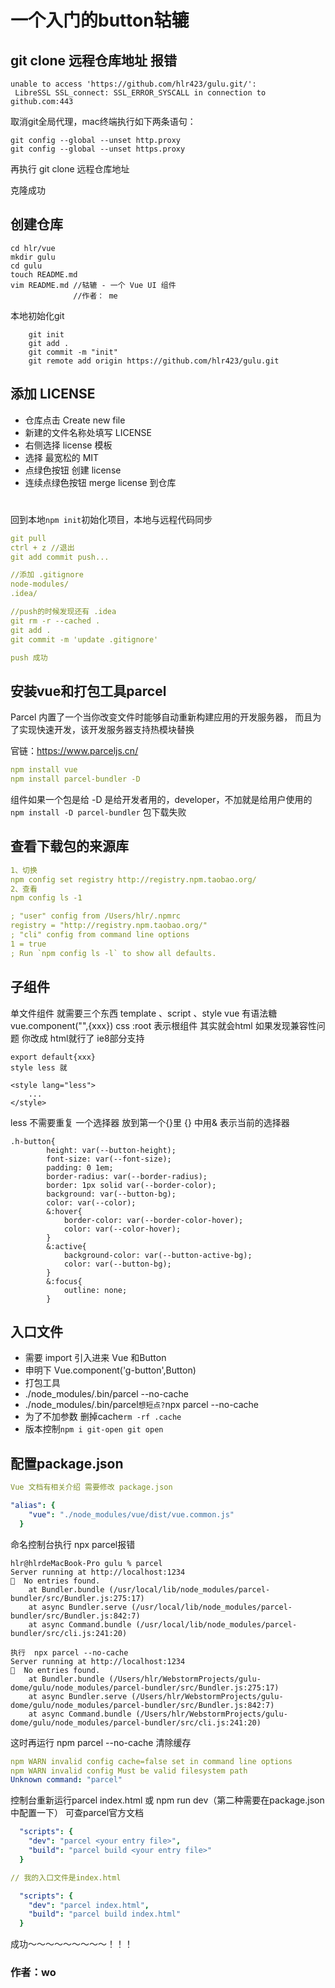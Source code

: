 # 一个入门的button轱辘 
## git clone 远程仓库地址 报错
```
unable to access 'https://github.com/hlr423/gulu.git/':
 LibreSSL SSL_connect: SSL_ERROR_SYSCALL in connection to github.com:443 
```
取消git全局代理，mac终端执行如下两条语句：
```
git config --global --unset http.proxy
git config --global --unset https.proxy
```

再执行 git clone 远程仓库地址  

克隆成功


## 创建仓库
```yarl
cd hlr/vue
mkdir gulu
cd gulu
touch README.md
vim README.md //轱辘 - 一个 Vue UI 组件
              //作者： me
```
本地初始化git
```
    git init
    git add .
    git commit -m "init"
    git remote add origin https://github.com/hlr423/gulu.git
```
## 添加 LICENSE
- 仓库点击 Create new file
- 新建的文件名称处填写 LICENSE
- 右侧选择 license 模板
- 选择 最宽松的 MIT
- 点绿色按钮 创建 license
- 连续点绿色按钮 merge license 到仓库
#
回到本地`npm init`初始化项目，本地与远程代码同步
```yaml
git pull
ctrl + z //退出
git add commit push...

//添加 .gitignore
node-modules/
.idea/

//push的时候发现还有 .idea
git rm -r --cached .
git add .
git commit -m 'update .gitignore'

push 成功 
```
## 安装vue和打包工具parcel
Parcel 内置了一个当你改变文件时能够自动重新构建应用的开发服务器，
而且为了实现快速开发，该开发服务器支持热模块替换

官链：https://www.parceljs.cn/
```yaml
npm install vue
npm install parcel-bundler -D
```
组件如果一个包是给 -D 是给开发者用的，developer，不加就是给用户使用的
` npm install -D parcel-bundler `
包下载失败

## 查看下载包的来源库
```yaml
1、切换
npm config set registry http://registry.npm.taobao.org/ 
2、查看
npm config ls -1

; "user" config from /Users/hlr/.npmrc
registry = "http://registry.npm.taobao.org/" 
; "cli" config from command line options
1 = true 
; Run `npm config ls -l` to show all defaults.

```
## 子组件
单文件组件 就需要三个东西
template 、script 、style
vue 有语法糖
vue.component("",{xxx})
css
:root 表示根组件 其实就会html 如果发现兼容性问题 你改成 html就行了 ie8部分支持

```
export default{xxx}
style less 就

<style lang="less">
    ...
</style>
```
less 不需要重复 一个选择器
放到第一个{}里 {} 中用& 表示当前的选择器
```
.h-button{
        height: var(--button-height);
        font-size: var(--font-size);
        padding: 0 1em;
        border-radius: var(--border-radius);
        border: 1px solid var(--border-color);
        background: var(--button-bg);
        color: var(--color);
        &:hover{
            border-color: var(--border-color-hover);
            color: var(--color-hover);
        }
        &:active{
            background-color: var(--button-active-bg);
            color: var(--button-bg);
        }
        &:focus{
            outline: none;
        }
```

## 入口文件
- 需要 import 引入进来 Vue 和Button
- 申明下 Vue.component('g-button',Button)
- 打包工具
- ./node_modules/.bin/parcel --no-cache
- ./node_modules/.bin/parcel`想短点?`npx parcel --no-cache
- 为了不加参数 删掉cache`rm -rf .cache`
- 版本控制`npm i git-open git open`

## 配置package.json
```yaml
Vue 文档有相关介绍 需要修改 package.json

"alias": {
    "vue": "./node_modules/vue/dist/vue.common.js"
  }
```
命名控制台执行 npx parcel报错
```
hlr@hlrdeMacBook-Pro gulu % parcel
Server running at http://localhost:1234 
🚨  No entries found.
    at Bundler.bundle (/usr/local/lib/node_modules/parcel-bundler/src/Bundler.js:275:17)
    at async Bundler.serve (/usr/local/lib/node_modules/parcel-bundler/src/Bundler.js:842:7)
    at async Command.bundle (/usr/local/lib/node_modules/parcel-bundler/src/cli.js:241:20)

执行  npx parcel --no-cache
Server running at http://localhost:1234 
🚨  No entries found.
    at Bundler.bundle (/Users/hlr/WebstormProjects/gulu-dome/gulu/node_modules/parcel-bundler/src/Bundler.js:275:17)
    at async Bundler.serve (/Users/hlr/WebstormProjects/gulu-dome/gulu/node_modules/parcel-bundler/src/Bundler.js:842:7)
    at async Command.bundle (/Users/hlr/WebstormProjects/gulu-dome/gulu/node_modules/parcel-bundler/src/cli.js:241:20)
```
这时再运行 npm parcel --no-cache 清除缓存
```yaml
npm WARN invalid config cache=false set in command line options
npm WARN invalid config Must be valid filesystem path
Unknown command: "parcel"
```



控制台重新运行parcel index.html 或 npm run dev（第二种需要在package.json中配置一下）
可查parcel官方文档
```yaml
  "scripts": {
    "dev": "parcel <your entry file>",
    "build": "parcel build <your entry file>"
  }

// 我的入口文件是index.html

  "scripts": {
    "dev": "parcel index.html",
    "build": "parcel build index.html"
  }
```
成功～～～～～～～～～！！！


### 作者：wo